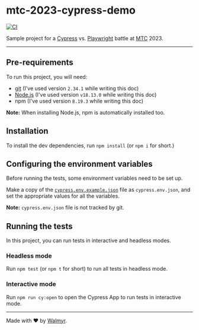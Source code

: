 # mtc-2023-cypress-demo

[![CI](https://github.com/wlsf82/mtc-2023-cypress-demo/actions/workflows/ci.yml/badge.svg)](https://github.com/wlsf82/mtc-2023-cypress-demo/actions)

Sample project for a [Cypress](https://cypress.io) vs. [Playwright](https://playwright.dev/) battle at [MTC](https://minastestingconference.com.br/) 2023.

___

## Pre-requirements

To run this project, you will need:

- [git](https://git-scm.com/downloads) (I've used version `2.34.1` while writing this doc)
- [Node.js](https://nodejs.org/en/) (I've used version `v18.13.0` while writing this doc)
- npm (I've used version `8.19.3` while writing this doc)

**Note:** When installing Node.js, npm is automatically installed too.

## Installation

To install the dev dependencies, run `npm install` (or `npm i` for short.)

## Configuring the environment variables

Before running the tests, some environment variables need to be set up.

Make a copy of the [`cypress.env.example.json`](./cypress.env.example.json) file as `cypress.env.json`, and set the appropriate values for all the variables.

**Note:** `cypress.env.json` file is not tracked by git.

## Running the tests

In this project, you can run tests in interactive and headless modes.

### Headless mode

Run `npm test` (or `npm t` for short) to run all tests in headless mode.

### Interactive mode

Run `npm run cy:open` to open the Cypress App to run tests in interactive mode.

___

Made with ❤️ by [Walmyr](https://walmyr.dev).
